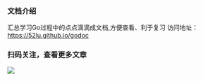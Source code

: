 ### 文档介绍
汇总学习Go过程中的点点滴滴成文档,方便查看、利于复习
访问地址：https://52lu.github.io/godoc



### 扫码关注，查看更多文章
![](https://gitee.com/QingHui/picGo-img-bed/raw/master/img/wxcode.png)
